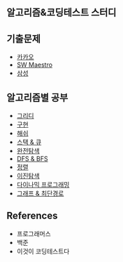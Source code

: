 ## 알고리즘&코딩테스트 스터디

## 기출문제
- [카카오](https://github.com/HYEZ/Algorithms/tree/master/%EA%B8%B0%EC%B6%9C%EB%AC%B8%EC%A0%9C/%EC%B9%B4%EC%B9%B4%EC%98%A4)
- [SW Maestro](https://github.com/HYEZ/Algorithms/tree/master/%EA%B8%B0%EC%B6%9C%EB%AC%B8%EC%A0%9C/%EC%86%8C%EB%A7%88)
- [삼성](https://github.com/HYEZ/Algorithms/tree/master/%EA%B8%B0%EC%B6%9C%EB%AC%B8%EC%A0%9C/%EC%82%BC%EC%84%B1)

## 알고리즘별 공부
- [그리디](https://github.com/HYEZ/Algorithms/tree/master/Greedy)
- [구현](https://github.com/HYEZ/Algorithms/tree/master/Implementation)
- [해쉬](https://github.com/HYEZ/Algorithms/tree/master/Hash)
- [스택 & 큐](https://github.com/HYEZ/Algorithms/tree/master/Stack_and_Queue)
- [완전탐색](https://github.com/HYEZ/Algorithms/tree/master/BruteForce)
- [DFS & BFS](https://github.com/HYEZ/Algorithms/tree/master/DFS_and_BFS)
- [정렬](https://github.com/HYEZ/Algorithms/tree/master/Sort)
- [이진탐색](https://github.com/HYEZ/Algorithms/tree/master/BinarySearch)
- [다이나믹 프로그래밍](https://github.com/HYEZ/Algorithms/tree/master/DP)
- [그래프 & 최단경로](https://github.com/HYEZ/Algorithms/tree/master/Graph)


## References
- 프로그래머스
- 백준 
- 이것이 코딩테스트다